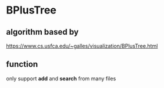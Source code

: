 # BPlusTree

## algorithm based by

https://www.cs.usfca.edu/~galles/visualization/BPlusTree.html

## function

only support **add** and **search** from many files
